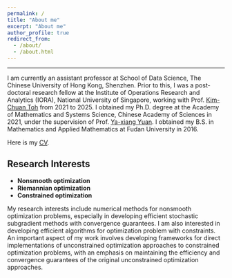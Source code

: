 ```yaml
---
permalink: /
title: "About me"
excerpt: "About me"
author_profile: true
redirect_from: 
  - /about/
  - /about.html
---
```


- - -
I am currently an assistant professor at School of Data Science, The Chinese University of Hong Kong, Shenzhen. Prior to this, I was a post-doctoral research fellow at the Institute of Operations Research and Analytics (IORA), National University of Singapore, working with Prof. [Kim-Chuan Toh](https://blog.nus.edu.sg/mattohkc/) from 2021 to 2025. I obtained my Ph.D. degree at the Academy of Mathematics and Systems Science, Chinese Academy of Sciences in 2021, under the supervision of Prof. [Ya-xiang Yuan](http://lsec.cc.ac.cn/~yyx/). I obtained my B.S. in Mathematics and Applied Mathematics at Fudan University in 2016.

Here is my [CV](./files/CV_NachuanXiao.pdf).

## Research Interests

- **Nonsmooth optimization** 
- **Riemannian optimization** 
- **Constrained optimization**

My research interests include numerical methods for nonsmooth optimization problems, especially in developing efficient stochastic subgradient methods with convergence guarantees. I am also interested in developing efficient algorithms for optimization problem with constraints. An important aspect of my work involves developing frameworks for direct implementations of unconstrained optimization approaches to constrained optimization problems, with an emphasis on maintaining the efficiency and convergence guarantees of the original unconstrained optimization approaches.
